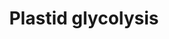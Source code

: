 ---
authors:
- Anwesha
- Eweitz
description: This event has been computationally inferred from an event that has been
  demonstrated in another species.<p>The inference is based on Ensembl Compara orthology
  projection. Briefly, reactions for which all involved PhysicalEntities (in input,
  output and catalyst) have a mapped ortholog or paralog are inferred to the other
  species. High-level events are also inferred for these events to allow for easier
  navigation.<p>Details of projection methods and parameters may be found <a href="/projection.html">here.</a><p>  Source:[http://plantreactome.gramene.org/
  Plant Reactome].
last-edited: 2021-05-26
organisms:
- Zea mays
redirect_from:
- /index.php/Pathway:WP2977
- /instance/WP2977
revision: null
schema-jsonld:
- '@context': https://schema.org/
  '@id': https://wikipathways.github.io/pathways/WP2977.html
  '@type': Dataset
  creator:
    '@type': Organization
    name: WikiPathways
  description: This event has been computationally inferred from an event that has
    been demonstrated in another species.<p>The inference is based on Ensembl Compara
    orthology projection. Briefly, reactions for which all involved PhysicalEntities
    (in input, output and catalyst) have a mapped ortholog or paralog are inferred
    to the other species. High-level events are also inferred for these events to
    allow for easier navigation.<p>Details of projection methods and parameters may
    be found <a href="/projection.html">here.</a><p>  Source:[http://plantreactome.gramene.org/
    Plant Reactome].
  keywords:
  - (LOC_OS09G36450.1)
  - 1,3-Bisphospho-D-glycerate
  - DHAP
  - GA3P
  - GAPDH complex (name
  - H+
  - Homologues of
  - NADP+
  - NADPH
  - Pi
  - copied from entity
  - in Oryza sativa)
  - isomerase
  - triosephosphate
  license: CC0
  name: Plastid glycolysis
seo: CreativeWork
title: Plastid glycolysis
wpid: WP2977
---